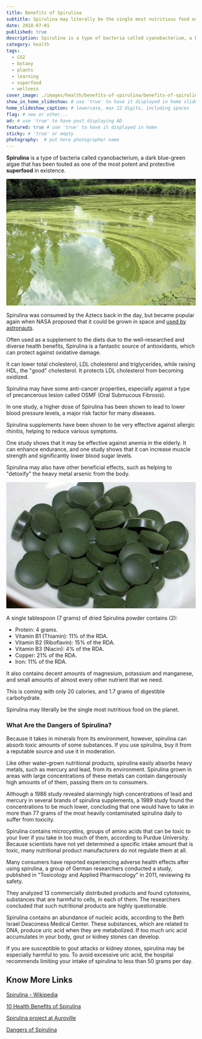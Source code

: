 ```yaml
---
title: Benefits of Spirulina
subtitle: Spirulina may literally be the single most nutritious food on the planet for how beneficial it is.
date: 2018-07-01
published: true
description: Spirulina is a type of bacteria called cyanobacterium, a blue-green algae that has been touted as one of the most potent, protective superfood in existence. # max 160 digits cos dunno how to trim it, yet......
category: health
tags:
  - CO2
  - botany
  - plants
  - learning
  - superfood
  - wellness
cover_image: ./images/health/benefits-of-spirulina/benefits-of-spirulina.jpg
show_in_home_slideshow: # use 'true' to have it displayed in home slideshow
home_slideshow_caption: # lowercase, max 12 digits, including spaces
flag: # new or other...
ad: # use 'true' to have post displaying AD
featured: true # use 'true' to have it displayed in home
sticky: # 'true' or empty
photography:  # put here photographer name
---
```

**Spirulina** is a type of bacteria called cyanobacterium, a dark blue-green algae that has been touted as one of the most potent and protective **superfood** in existence.

![Spirulina grows in both fresh and salt water. Just like plants, cyanobacteria can produce energy out of sunlight, via the process called photosynthesis.](./images/health/benefits-of-spirulina/benefits-of-spirulina-03.jpg)

Spirulina was consumed by the Aztecs back in the day, but became popular again when NASA proposed that it could be grown in space and [used by astronauts](http://ntrs.nasa.gov/archive/nasa/casi.ntrs.nasa.gov/19890016190.pdf).

Often used as a supplement to the diets due to the well-researched and diverse health benefits, Spirulina is a fantastic source of antioxidants, which can protect against oxidative damage.

It can lower total cholesterol, LDL cholesterol and triglycerides, while raising HDL, the "good" cholesterol. It protects LDL cholesterol from becoming oxidized.

Spirulina may have some anti-cancer properties, especially against a type of precancerous lesion called OSMF (Oral Submucous Fibrosis).

In one study, a higher dose of Spirulina has been shown to lead to lower blood pressure levels, a major risk factor for many diseases.

Spirulina supplements have been shown to be very effective against allergic rhinitis, helping to reduce various symptoms.

One study shows that it may be effective against anemia in the elderly. It can enhance endurance, and one study shows that it can increase muscle strength and significantly lower blood sugar levels.

Spirulina may also have other beneficial effects, such as helping to "detoxify" the heavy metal arsenic from the body.

![It is actually quite amazing how nutritious Spirulina is.](./images/health/benefits-of-spirulina/benefits-of-spirulina-02.jpg)


A single tablespoon (7 grams) of dried Spirulina powder contains (2):

- Protein: 4 grams.
- Vitamin B1 (Thiamin): 11% of the RDA.
- Vitamin B2 (Riboflavin): 15% of the RDA.
- Vitamin B3 (Niacin): 4% of the RDA.
- Copper: 21% of the RDA.
- Iron: 11% of the RDA.

It also contains decent amounts of magnesium, potassium and manganese, and small amounts of almost every other nutrient that we need.

This is coming with only 20 calories, and 1.7 grams of digestible carbohydrate.

Spirulina may literally be the single most nutritious food on the planet.

### What Are the Dangers of Spirulina?

Because it takes in minerals from its environment, however, spirulina can absorb toxic amounts of some substances. If you use spirulina, buy it from a reputable source and use it in moderation.

Like other water-grown nutritional products, spirulina easily absorbs heavy metals, such as mercury and lead, from its environment. Spirulina grown in areas with large concentrations of these metals can contain dangerously high amounts of of them, passing them on to consumers.

Although a 1986 study revealed alarmingly high concentrations of lead and mercury in several brands of spirulina supplements, a 1989 study found the concentrations to be much lower, concluding that one would have to take in more than 77 grams of the most heavily contaminated spirulina daily to suffer from toxicity.

Spirulina contains microcystins, groups of amino acids that can be toxic to your liver if you take in too much of them, according to Purdue University. Because scientists have not yet determined a specific intake amount that is toxic, many nutritional product manufacturers do not regulate them at all.

Many consumers have reported experiencing adverse health effects after using spirulina, a group of German researchers conducted a study, published in "Toxicology and Applied Pharmacology" in 2011, reviewing its safety.

They analyzed 13 commercially distributed products and found cytotoxins, substances that are harmful to cells, in each of them. The researchers concluded that such nutritional products are highly questionable.

Spirulina contains an abundance of nucleic acids, according to the Beth Israel Deaconess Medical Center. These substances, which are related to DNA, produce uric acid when they are metabolized. If too much uric acid accumulates in your body, gout or kidney stones can develop.

If you are susceptible to gout attacks or kidney stones, spirulina may be especially harmful to you. To avoid excessive uric acid, the hospital recommends limiting your intake of spirulina to less than 50 grams per day.

## Know More Links

[Spirulina - Wikipedia](https://en.wikipedia.org/wiki/Spirulina_(dietary_supplement))

[10 Health Benefits of Spirulina](https://www.healthline.com/nutrition/10-proven-benefits-of-spirulina)

[Spirulina project at Auroville](https://www.auroville.com/spirulina)

[Dangers of Spirulina](https://healthyeating.sfgate.com/dangers-spirulina-7035.html)
